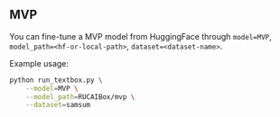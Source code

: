 ## MVP

You can fine-tune a MVP model from HuggingFace through ``model=MVP``, ``model_path=<hf-or-local-path>``, ``dataset=<dataset-name>``. 

Example usage:

```bash
python run_textbox.py \
    --model=MVP \
    --model_path=RUCAIBox/mvp \
    --dataset=samsum
```
